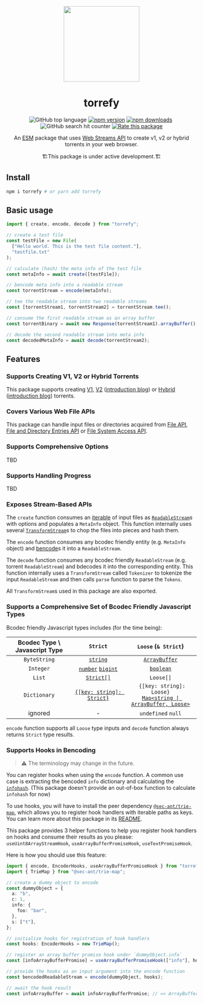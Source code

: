 <div align="center">
<img width="200" src="https://user-images.githubusercontent.com/10386119/202842623-06e8ca3f-5761-41ed-9a8a-3a617b4e33a5.svg">
  <h1>torrefy</h1>
  <p>
    <img src="https://img.shields.io/github/languages/top/Sec-ant/torrefy" alt="GitHub top language"> <a href="https://www.npmjs.com/package/torrefy"><img src="https://img.shields.io/npm/v/torrefy" alt="npm version"></a> <a href="https://www.npmjs.com/package/torrefy"><img src="https://img.shields.io/npm/dm/torrefy" alt="npm downloads"></a> <a href="https://www.jsdelivr.com/package/npm/torrefy"><img src="https://data.jsdelivr.com/v1/package/npm/torrefy/badge?style=rounded" alt=""></a> <img src="https://img.shields.io/github/search/Sec-ant/torrefy/goto" alt="GitHub search hit counter"> <a href="https://openbase.com/js/torrefy?utm_source=embedded&amp;utm_medium=badge&amp;utm_campaign=rate-badge"><img src="https://badges.openbase.com/js/rating/torrefy.svg?token=UY9uJPeXa2wpaK3OZLFien356kfd00deRlZejfs6B6g=" alt="Rate this package"></a>
  </p>
  <p>
    An <a href="https://developer.mozilla.org/docs/Web/JavaScript/Guide/Modules">ESM</a> package that uses <a href="https://developer.mozilla.org/docs/Web/API/Streams_API">Web Streams API</a> to create v1, v2 or hybrid torrents in your web browser.
  </p>
  <p>
    🏗This package is under active development.🏗
  </p>
</div>

## Install

```bash
npm i torrefy # or yarn add torrefy
```

## Basic usage

```ts
import { create, encode, decode } from "torrefy";

// create a test file
const testFile = new File(
  ["Hello world. This is the test file content."],
  "testfile.txt"
);

// calculate (hash) the meta info of the test file
const metaInfo = await create([testFile]);

// bencode meta info into a readable stream
const torrentStream = encode(metaInfo);

// tee the readable stream into two readable streams
const [torrentStream1, torrentStream2] = torrentStream.tee();

// consume the first readable stream as an array buffer
const torrentBinary = await new Response(torrentStream1).arrayBuffer();

// decode the second readable stream into meta info
const decodedMetaInfo = await decode(torrentStream2);
```

## Features

### Supports Creating V1, V2 or Hybrid Torrents

This package supports creating [V1](http://bittorrent.org/beps/bep_0003.html), [V2](https://www.bittorrent.org/beps/bep_0052.html) ([introduction blog](https://blog.libtorrent.org/2020/09/bittorrent-v2/)) or [Hybrid](https://www.bittorrent.org/beps/bep_0052.html#upgrade-path) ([introduction blog](https://blog.libtorrent.org/2020/09/bittorrent-v2/#:~:text=for%20backwards%20compatibility.-,backwards%20compatibility,-All%20new%20features)) torrents.

### Covers Various Web File APIs

This package can handle input files or directories acquired from [File API](https://developer.mozilla.org/docs/Web/API/File), [File and Directory Entries API](https://developer.mozilla.org/docs/Web/API/File_and_Directory_Entries_API) or [File System Access API](https://developer.mozilla.org/docs/Web/API/File_System_Access_API).

### Supports Comprehensive Options

TBD

### Supports Handling Progress

TBD

### Exposes Stream-Based APIs

The `create` function consumes an [iterable](https://developer.mozilla.org/docs/Web/JavaScript/Reference/Iteration_protocols#the_iterable_protocol) of input files as [`ReadableStream`](https://developer.mozilla.org/docs/Web/API/ReadableStream)s with options and populates a `MetaInfo` object. This function internally uses several [`TransformStream`](https://developer.mozilla.org/docs/Web/API/TransformStream)s to chop the files into pieces and hash them.

The `encode` function consumes any bcodec friendly entity (e.g. `MetaInfo` object) and [bencode](http://bittorrent.org/beps/bep_0003.html#bencoding)s it into a `ReadableStream`.

The `decode` function consumes any bcodec friendly `ReadableStream` (e.g. torrent `ReadableStream`) and bdecodes it into the corresponding entity. This function internally uses a `TransformStream` called `Tokenizer` to tokenize the input `ReadableStream` and then calls `parse` function to parse the `Tokens`.

All `TransformStream`s used in this package are also exported.

### Supports a Comprehensive Set of Bcodec Friendly Javascript Types

Bcodec friendly Javascript types includes (for the time being):

| Bcodec Type \ Javascript Type |                                                           `Strict`                                                            |                                                                 `Loose` (`& Strict`)                                                                  |
| :---------------------------: | :---------------------------------------------------------------------------------------------------------------------------: | :---------------------------------------------------------------------------------------------------------------------------------------------------: |
|         `ByteString`          |                                [`string`](https://developer.mozilla.org/docs/Glossary/String)                                 |                        [`ArrayBuffer`](https://developer.mozilla.org/docs/Web/JavaScript/Reference/Global_Objects/ArrayBuffer)                        |
|           `Integer`           | [`number`](https://developer.mozilla.org/docs/Glossary/Number) [`bigint`](https://developer.mozilla.org/docs/Glossary/BigInt) |                                           [`boolean`](https://developer.mozilla.org/docs/Glossary/Boolean)                                            |
|            `List`             |                [`Strict[]`](https://developer.mozilla.org/docs/Web/JavaScript/Reference/Global_Objects/Array)                 |                                                                       `Loose[]`                                                                       |
|         `Dictionary`          |        [`{[key: string]: Strict}`](https://developer.mozilla.org/docs/Web/JavaScript/Reference/Global_Objects/Object)         | ` {[key: string]: Loose}` <br/> [`Map<string \| ArrayBuffer, Loose>`](https://developer.mozilla.org/docs/Web/JavaScript/Reference/Global_Objects/Map) |
|            ignored            |                                                               -                                                               |                                                                  `undefined` `null`                                                                   |

`encode` function supports all `Loose` type inputs and `decode` function always returns `Strict` type results.

### Supports Hooks in Bencoding

> ⚠ The terminology may change in the future.

You can register hooks when using the `encode` function. A common use case is extracting the bencoded `info` dictionary and calculating the [`infohash`](http://bittorrent.org/beps/bep_0052.html#infohash). (This package doesn't provide an out-of-box function to calculate `infohash` for now)

To use hooks, you will have to install the peer dependency [`@sec-ant/trie-map`](https://www.npmjs.com/package/@sec-ant/trie-map), which allows you to register hook handlers with iterable paths as keys. You can learn more about this package in its [README](https://github.com/Sec-ant/trie-map).

This package provides 3 helper functions to help you register hook handlers on hooks and consume their results as you please: `useUint8ArrayStreamHook`, `useArrayBufferPromiseHook`, `useTextPromiseHook`.

Here is how you should use this feature:

```ts
import { encode, EncoderHooks, useArrayBufferPromiseHook } from "torrefy";
import { TrieMap } from "@sec-ant/trie-map";

// create a dummy object to encode
const dummyObject = {
  a: "b",
  c: 1,
  info: {
    foo: "bar",
  },
  s: ["t"],
};

// initialize hooks for registration of hook handlers
const hooks: EncoderHooks = new TrieMap();

// register an array buffer promise hook under `dummyObject.info`
const [infoArrayBufferPromise] = useArrayBufferPromiseHook(["info"], hooks);

// provide the hooks as an input argument into the encode function
const bencodedReadableStream = encode(dummyObject, hooks);

// await the hook result
const infoArrayBuffer = await infoArrayBufferPromise; // => ArrayBuffer(12)
```
